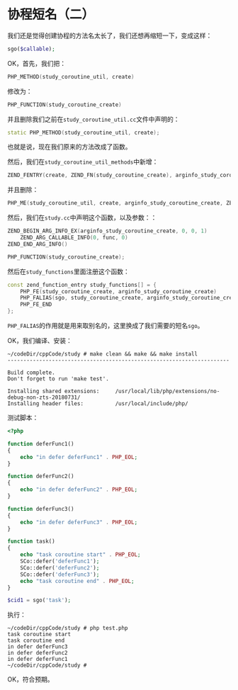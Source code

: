 # 协程短名（二）

我们还是觉得创建协程的方法名太长了，我们还想再缩短一下，变成这样：

```php
sgo($callable);
```

OK，首先，我们把：

```cpp
PHP_METHOD(study_coroutine_util, create)
```

修改为：

```cpp
PHP_FUNCTION(study_coroutine_create)
```

并且删除我们之前在`study_coroutine_util.cc`文件中声明的：

```cpp
static PHP_METHOD(study_coroutine_util, create);
```

也就是说，现在我们原来的方法改成了函数。

然后，我们在`study_coroutine_util_methods`中新增：

```cpp
ZEND_FENTRY(create, ZEND_FN(study_coroutine_create), arginfo_study_coroutine_create, ZEND_ACC_PUBLIC | ZEND_ACC_STATIC) // ZEND_FENTRY这行是新增的
```

并且删除：

```cpp
PHP_ME(study_coroutine_util, create, arginfo_study_coroutine_create, ZEND_ACC_PUBLIC | ZEND_ACC_STATIC)
```

然后，我们在`study.cc`中声明这个函数，以及参数：：

```cpp
ZEND_BEGIN_ARG_INFO_EX(arginfo_study_coroutine_create, 0, 0, 1)
    ZEND_ARG_CALLABLE_INFO(0, func, 0)
ZEND_END_ARG_INFO()

PHP_FUNCTION(study_coroutine_create);
```

然后在`study_functions`里面注册这个函数：

```cpp
const zend_function_entry study_functions[] = {
    PHP_FE(study_coroutine_create, arginfo_study_coroutine_create)
    PHP_FALIAS(sgo, study_coroutine_create, arginfo_study_coroutine_create)
    PHP_FE_END
};
```

`PHP_FALIAS`的作用就是用来取别名的，这里换成了我们需要的短名`sgo`。

OK，我们编译、安装：

```shell
~/codeDir/cppCode/study # make clean && make && make install
----------------------------------------------------------------------

Build complete.
Don't forget to run 'make test'.

Installing shared extensions:     /usr/local/lib/php/extensions/no-debug-non-zts-20180731/
Installing header files:          /usr/local/include/php/
```

测试脚本：

```php
<?php

function deferFunc1()
{
    echo "in defer deferFunc1" . PHP_EOL;
}

function deferFunc2()
{
    echo "in defer deferFunc2" . PHP_EOL;
}

function deferFunc3()
{
    echo "in defer deferFunc3" . PHP_EOL;
}

function task()
{
    echo "task coroutine start" . PHP_EOL;
    SCo::defer('deferFunc1');
    SCo::defer('deferFunc2');
    SCo::defer('deferFunc3');
    echo "task coroutine end" . PHP_EOL;
}

$cid1 = sgo('task');
```

执行：

```shell
~/codeDir/cppCode/study # php test.php 
task coroutine start
task coroutine end
in defer deferFunc3
in defer deferFunc2
in defer deferFunc1
~/codeDir/cppCode/study # 
```

OK，符合预期。





